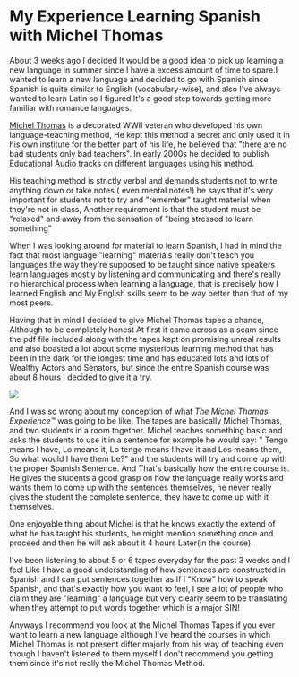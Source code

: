 <!---Generated by esbu--->
<!---the creation date is: 2022-07-21 00:31:51 --->
# My Experience Learning Spanish with Michel Thomas

About 3 weeks ago I decided It would be a good idea to pick up learning a new language in
summer since I have a excess amount of time to spare.I wanted to learn a new language and decided
to go with Spanish since Spanish is quite similar to English (vocabulary-wise), and also I've 
always wanted to learn Latin so I figured It's a good step towards getting more familiar with 
romance languages.

[Michel Thomas](https://en.wikipedia.com/wiki/Michel_Thomas) is a decorated WWII veteran who 
developed his own language-teaching method, He kept this method a secret and only used it in 
his own institute for the better part of his life, he believed that "there are no bad students 
only bad teachers". In early 2000s he decided to publish Educational Audio tracks on different 
languages using his method.

His teaching method is strictly verbal and demands students not to write anything down
or take notes ( even mental notes!) he says that it's very important for students not to
try and "remember" taught material when they're not in class, Another requirement is that 
the student must be "relaxed" and away from the sensation of "being stressed to learn something"

When I was looking around for material to learn Spanish, I had in mind the fact
that most language "learning" materials really don't teach you languages the way 
they're supposed to be taught since native speakers learn languages mostly by listening
and communicating and there's really no hierarchical process when learning a language,
that is precisely how I learned English and My English skills seem to be way better than
that of my most peers.

Having that in mind I decided to give Michel Thomas tapes a chance, Although to be completely
honest At first it came across as a scam since the pdf file included along with the tapes kept 
on promising unreal results and also boasted a lot about some mysterious learning method that 
has been in the dark for the longest time and has educated lots and lots of Wealthy Actors and
Senators, but since the entire Spanish course was about 8 hours I decided to give it a try.

![](../pics/waltespanol.jpg) <!---height=720px--->

And I was so wrong about my conception of what *The Michel Thomas Experience™* was going to be 
like. The tapes are basically Michel Thomas, and two students in a room together. Michel teaches
something basic and asks the students to use it in a sentence for example he would say: " Tengo means I have, Lo means it, Lo tengo means I have it and Los means them, So what would I have them be?"
and the students will try and come up with the proper Spanish Sentence. And That's basically how 
the entire course is. He gives the students a good grasp on how the language really works and 
wants them to come up with the sentences themselves, he never really gives the student the complete
sentence, they have to come up with it themselves.

One enjoyable thing about Michel is that he knows exactly the extend of what he has taught his
students, he might mention something once and proceed and then he will ask about it 4 hours 
Later(in the course).

I've been listening to about 5 or 6 tapes everyday for the past 3 weeks and I feel Like I have 
a good understanding of how sentences are constructed in Spanish and I can put sentences together 
as If I "Know" how to speak Spanish, and that's exactly how you want to feel, I see a lot of people
who claim they are "learning" a language but very clearly seem to be translating when they attempt 
to put words together which is a major SIN!

Anyways I recommend you look at the Michel Thomas Tapes if you ever want to learn a new language
although I've heard the courses in which Michel Thomas is not present differ majorly from his way
of teaching even though I haven't listened to them myself I don't recommend you getting them since 
it's not really the Michel Thomas Method.

